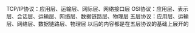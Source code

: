 TCP/IP协议：应用层、运输层、网际层、网络接口层
OSI协议：应用层、表示层、会话层、运输层、网络层、数据链路层、物理层
五层协议：应用层、运输层、网络层、数据链路层、物理层
以后的内容都是在五层协议的基础上展开的